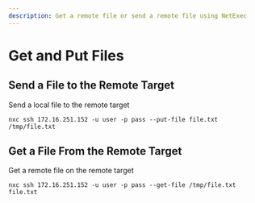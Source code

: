 ```yaml
---
description: Get a remote file or send a remote file using NetExec
---
```


# Get and Put Files

## Send a File to the Remote Target

Send a local file to the remote target

```
nxc ssh 172.16.251.152 -u user -p pass --put-file file.txt /tmp/file.txt
```

## Get a File From the Remote Target

Get a remote file on the remote target

```
nxc ssh 172.16.251.152 -u user -p pass --get-file /tmp/file.txt file.txt
```
